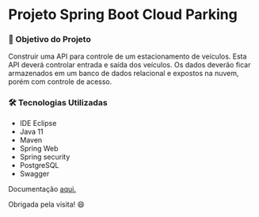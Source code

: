 # Projeto Spring Boot Cloud Parking

### 🎯 Objetivo do Projeto
Construir uma API para controle de um estacionamento de veículos. Esta API deverá controlar entrada e saída dos veículos. Os dados deverão ficar armazenados em um banco de dados relacional e expostos na nuvem, porém com controle de acesso.

### 🛠 Tecnologias Utilizadas

- IDE Eclipse
- Java 11
- Maven
- Spring Web
- Spring security
- PostgreSQL
- Swagger

Documentação  <a href="https://parking-kc.herokuapp.com/swagger-ui.html#/">aqui.</a>


Obrigada pela visita! 😄
